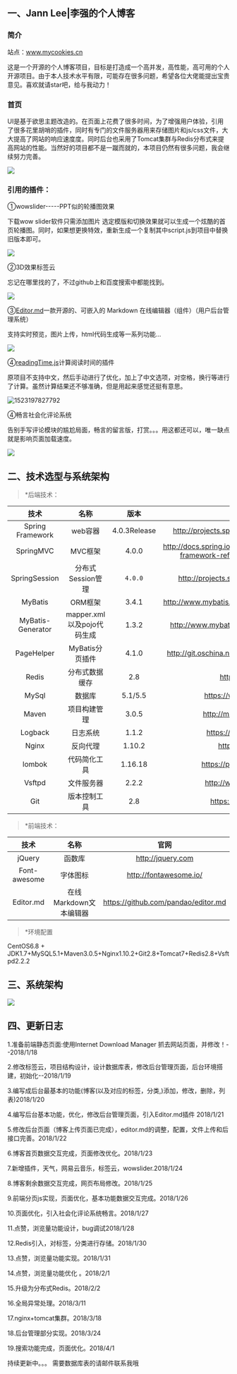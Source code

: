 ##  一、Jann Lee|李强的个人博客

### 简介
站点：www.mycookies.cn

这是一个开源的个人博客项目，目标是打造成一个高并发，高性能，高可用的个人开源项目。由于本人技术水平有限，可能存在很多问题，希望各位大佬能提出宝贵意见。喜欢就请star吧，给与我动力！

### 首页

​      UI是基于欲思主题改造的。在页面上花费了很多时间，为了增强用户体验，引用了很多花里胡哨的插件，同时有专门的文件服务器用来存储图片和js/css文件，大大提高了网站的响应速度度。同时后台也采用了Tomcat集群与Redis分布式来提高网站的性能。当然好的项目都不是一蹴而就的，本项目仍然有很多问题，我会继续努力完善。

![](http://p34qzbztu.bkt.clouddn.com/201802030200_161.jpg?imageView1/JannLee/md/01)

### 引用的插件：

①wowslider-----PPT似的轮播图效果

下载wow slider软件只需添加图片 选定模版和切换效果就可以生成一个炫酷的首页轮播图。同时，如果想更换特效，重新生成一个复制其中script.js到项目中替换旧版本即可。

![](http://p34qzbztu.bkt.clouddn.com/201804082214_386.png?imageView1/JannLee/md/01)

②3D效果标签云

忘记在哪里找的了，不过github上和百度搜索中都能找到。

![](http://p34qzbztu.bkt.clouddn.com/201804082217_593.png?imageView1/JannLee/md/01)

③[Editor.md](https://github.com/pandao/editor.md)一款开源的、可嵌入的 Markdown 在线编辑器（组件）（用户后台管理系统）

支持实时预览，图片上传，html代码生成等一系列功能...

![](http://p34qzbztu.bkt.clouddn.com/201804082221_118.png?imageView1/JannLee/md/01)

④[readingTime.js](https://github.com/michael-lynch/reading-time)计算阅读时间的插件

原项目不支持中文，然后手动进行了优化，加上了中文选项，对空格，换行等进行了计算。虽然计算结果还不够准确，但是用起来感觉还挺有意思。

![1523197827792](C:\Users\ADMINI~1\AppData\Local\Temp\1523197827792.png)

④畅言社会化评论系统

告别手写评论模块的尴尬局面，畅言的留言版，打赏。。。用这都还可以，唯一缺点就是影响页面加载速度。

![](http://p34qzbztu.bkt.clouddn.com/201804082235_450.png?imageView1/JannLee/md/01)

##  二、技术选型与系统架构

> *后端技术：

|        技术         |          名称          |      版本      |                    官网                    |
| :---------------: | :------------------: | :----------: | :--------------------------------------: |
| Spring Framework  |        web容器         | 4.0.3Release | http://projects.spring.io/spring-framework/ |
|     SpringMVC     |        MVC框架         |    4.0.0     | http://docs.spring.io/spring/docs/current/spring-framework-reference/htmlsingle/#mvc |
|   SpringSession   |     分布式Session管理     |   `4.0.0`    | http://projects.spring.io/spring-session/ |
|      MyBatis      |        ORM框架         |    3.4.1     | http://www.mybatis.org/mybatis-3/zh/index.html |
| MyBatis-Generator | mapper.xml以及pojo代码生成 |    1.3.2     | http://www.mybatis.org/generator/index.html |
|    PageHelper     |     MyBatis分页插件      |    4.1.0     | http://git.oschina.net/free/Mybatis_PageHelper |
|       Redis       |       分布式数据缓存        |     2.8      |            https://redis.io/             |
|       MySql       |         数据库          |   5.1/5.5    |          https://www.mysql.com/          |
|       Maven       |        项目构建管理        |    3.0.5     |         http://maven.apache.org/         |
|      Logback      |         日志系统         |    1.1.2     |         https://logback.qos.ch/          |
|       Nginx       |         反向代理         |    1.10.2    |            http://nginx.org/             |
|      lombok       |        代码简化工具        |   1.16.18    |        https://projectlombok.org/        |
|      Vsftpd       |        文件服务器         |    2.2.2     |         http://www.rpmfind.net/          |
|        Git        |        版本控制工具        |     2.8      |           https://git-scm.com/           |

> *前端技术：

|      技术      |       名称        |                 官网                  |
| :----------: | :-------------: | :---------------------------------: |
|    jQuery    |       函数库       |          http://jquery.com          |
| Font-awesome |      字体图标       |       http://fontawesome.io/        |
|  Editor.md   | 在线Markdown文本编辑器 | https://github.com/pandao/editor.md |

> *环境配置

CentOS6.8 + JDK1.7+MySQL5.1+Maven3.0.5+Nginx1.10.2+Git2.8+Tomcat7+Redis2.8+Vsftpd2.2.2

##  三、系统架构

 ![](http://p34qzbztu.bkt.clouddn.com/201802030202_361.jpg?imageView1/JannLee/md/01)

## 四、更新日志

1.准备前端静态页面:使用Internet Download Manager 抓去网站页面，并修改！--2018/1/18  

2.修改标签云，项目结构设计，设计数据库表，修改后台管理页面，后台环境搭建，初始化--2018/1/19  

3.编写成后台最基本的功能(博客(以及对应的标签，分类,)添加，修改，删除，列表)2018/1/20

4.编写后台基本功能，优化，修改后台管理页面，引入Editor.md插件    2018/1/21

5.修改后台页面（博客上传页面已完成），editor.md的调整，配置，文件上传和后接口完善。2018/1/22

6.博客首页数据交互完成，页面修改优化。2018/1/23

7.新增插件，天气，网易云音乐，标签云，wowslider.2018/1/24

8.博客剩余数据交互完成，网页布局修改。2018/1/25

9.前端分页js实现，页面优化，基本功能数据交互完成。2018/1/26

10.页面优化，引入社会化评论系统畅言。2018/1/27

11.点赞，浏览量功能设计，bug调试2018/1/28

12.Redis引入，对标签，分类进行存储。2018/1/30

13.点赞，浏览量功能实现。2018/1/31

14.点赞，浏览量功能优化 。2018/2/1

15.升级为分布式Redis。2018/2/2

16.全局异常处理。2018/3/11

17.nginx+tomcat集群。2018/3/18

18.后台管理部分实现。2018/3/24

19.搜索功能完成，页面优化。2018/4/1


持续更新中。。。
需要数据库表的请邮件联系我哦
